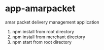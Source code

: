 # app-amarpacket
amar packet delivery management application


1. npm install from root directory
2. npm install from merchant directory
3. npm start from root directory